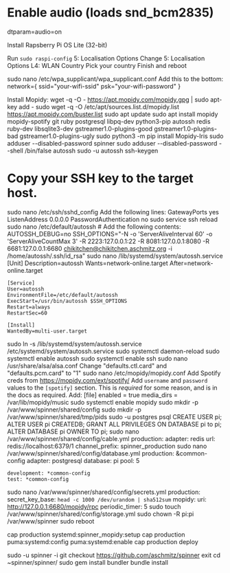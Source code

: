 # Enable audio (loads snd_bcm2835)
dtparam=audio=on


Install Rapsberry Pi OS Lite (32-bit)

Run `sudo raspi-config`
  5: Localisation Options
    Change 
  5: Localisation Options
    L4: WLAN Country
      Pick your country
  Finish and reboot

sudo nano /etc/wpa_supplicant/wpa_supplicant.conf
  Add this to the bottom:
    network={
        ssid="your-wifi-ssid"
        psk="your-wifi-password"
    }

Install Mopidy:
  wget -q -O - https://apt.mopidy.com/mopidy.gpg | sudo apt-key add -
  sudo wget -q -O /etc/apt/sources.list.d/mopidy.list https://apt.mopidy.com/buster.list
  sudo apt update
  sudo apt install mopidy mopidy-spotify git ruby postgresql libpq-dev python3-pip autossh redis ruby-dev libsqlite3-dev gstreamer1.0-plugins-good gstreamer1.0-plugins-bad gstreamer1.0-plugins-ugly
  sudo python3 -m pip install Mopidy-Iris
  sudo adduser --disabled-password spinner
  sudo adduser --disabled-password --shell /bin/false autossh
  sudo -u autossh ssh-keygen
  # Copy your SSH key to the target host.
  sudo nano /etc/ssh/sshd_config
    Add the following lines:
      GatewayPorts yes
      ListenAddress 0.0.0.0
      PasswordAuthentication no
  sudo service ssh reload
  sudo nano /etc/default/autossh # Add the following contents:
    AUTOSSH_DEBUG=no
    SSH_OPTIONS="-N -o 'ServerAliveInterval 60' -o 'ServerAliveCountMax 3' -R 2223:127.0.0.1:22 -R 8081:127.0.0.1:8080 -R 6681:127.0.0.1:6680 chikitchen@chikitchen.aschmitz.org -i /home/autossh/.ssh/id_rsa"
  sudo nano /lib/systemd/system/autossh.service
    [Unit]
    Description=autossh
    Wants=network-online.target
    After=network-online.target

    [Service]
    User=autossh
    EnvironmentFile=/etc/default/autossh
    ExecStart=/usr/bin/autossh $SSH_OPTIONS
    Restart=always
    RestartSec=60

    [Install]
    WantedBy=multi-user.target
  sudo ln -s /lib/systemd/system/autossh.service /etc/systemd/system/autossh.service
  sudo systemctl daemon-reload
  sudo systemctl enable autossh
  sudo systemctl enable ssh
  sudo nano /usr/share/alsa/alsa.conf
    Change "defaults.ctl.card" and "defaults.pcm.card" to "1"
  sudo nano /etc/mopidy/mopidy.conf
    Add Spotify creds from https://mopidy.com/ext/spotify/
      Add `username` and `password` values to the `[spotify]` section.
        This is *required* for some reason, and is in the docs as required.
    Add:
      [file]
      enabled = true
      media_dirs = /var/lib/mopidy/music
  sudo systemctl enable mopidy
  sudo mkdir -p /var/www/spinner/shared/config
  sudo mkdir -p /var/www/spinner/shared/tmp/pids
  sudo -u postgres psql
    CREATE USER pi;
    ALTER USER pi CREATEDB;
    GRANT ALL PRIVILEGES ON DATABASE pi to pi;
    ALTER DATABASE pi OWNER TO pi;
  sudo nano /var/www/spinner/shared/config/cable.yml
    production:
      adapter: redis
      url: redis://localhost:6379/1
      channel_prefix: spinner_production
  sudo nano /var/www/spinner/shared/config/database.yml
    production:
      &common-config
      adapter: postgresql
      database: pi
      pool: 5

    development: *common-config
    test: *common-config
  sudo nano /var/www/spinner/shared/config/secrets.yml
    production:
      secret_key_base: `head -c 1000 /dev/urandom | sha512sum`
      mopidy:
        uri: http://127.0.0.1:6680/mopidy/rpc
        periodic_timer: 5
  sudo touch /var/www/spinner/shared/config/storage.yml
  sudo chown -R pi:pi /var/www/spinner
  sudo reboot

cap production systemd:spinner_mopidy:setup
cap production puma:systemd:config puma:systemd:enable
cap production deploy

sudo -u spinner -i
  git checkout https://github.com/aschmitz/spinner
  exit
cd ~spinner/spinner/
sudo gem install bundler
bundle install
